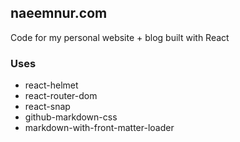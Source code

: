## naeemnur.com

Code for my personal website + blog built with React

### Uses

- react-helmet
- react-router-dom
- react-snap
- github-markdown-css
- markdown-with-front-matter-loader
